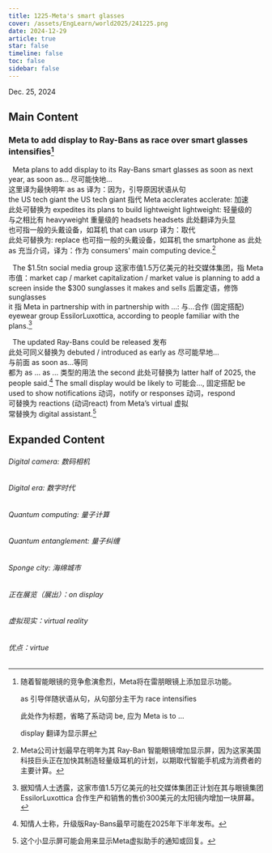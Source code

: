 ```yaml
---
title: 1225-Meta's smart glasses
cover: /assets/EngLearn/world2025/241225.png
date: 2024-12-29
article: true
star: false
timeline: false
toc: false
sidebar: false
---
```

Dec. 25, 2024
<!-- more -->

## Main Content

### Meta to add display to Ray-Bans as race over smart glasses intensifies[^title]


&nbsp; Meta plans to add display to its Ray-Bans smart glasses 
<span class="hover-note">
as soon as next year, 
<span class="hover-content"> 
as soon as... 尽可能快地... <br>
这里译为最快明年
</span> </span>
<span class="space"></span>
<span class="hover-note">
as 
<span class="hover-content"> 
as 译为：因为，引导原因状语从句 <br>
</span></span>
<span class="space"></span>
<span class="hover-note">
the US tech giant
<span class="hover-content"> 
the US tech giant 指代 Meta
</span></span>
<span class="space"></span>
<span class="hover-note">
 acclerates
 <span class="hover-content">
 acclerate: 加速<br>
 此处可替换为 expedites
 </span></span>
its plans to build 
<span class="hover-note">
lightweight 
<span class="hover-content"> 
lightweight: 轻量级的 <br>
与之相比有 heavyweight 重量级的
</span></span>
<span class="space"></span>
<span class="hover-note">
headsets
<span class="hover-content"> 
headsets 此处翻译为头显<br>
也可指一般的头戴设备，如耳机
</span></span>
 that can 
 <span class="hover-note">
 usurp 
 <span class="hover-content"> 
 译为：取代<br>
 此处可替换为: replace
也可指一般的头戴设备，如耳机
</span></span>
 the smartphone 
  <span class="hover-note">
 as
 <span class="hover-content"> 
 此处 as 充当介词，译为：作为
</span></span>
 consumers' main computing device.[^sentence1]


&nbsp;
<span class="hover-note">
The $1.5tn social media group
 <span class="hover-content"> 
 这家市值1.5万亿美元的社交媒体集团，指 Meta<br>
 市值：market cap / market capitalization / market value
</span></span>
 is planning to add a screen inside the $300 sunglasses 
<span class="hover-note">
 it makes and sells
 <span class="hover-content"> 
后置定语，修饰 sunglasses <br>
it 指 Meta
 </span></span>
 <span class="space"></span>
 <span class="hover-note">
in partnership with
<span class="hover-content"> 
in partnership with ...: 与...合作 (固定搭配)
</span></span>
eyewear group EssilorLuxottica, according to people familiar with the plans.[^sentence2]
 

&nbsp;
The updated Ray-Bans could be 
<span class="hover-note">
released
<span class="hover-content"> 
发布 <br>
此处可同义替换为 debuted / introduced
</span></span>
 <span class="space"></span>
<span class="hover-note">
as early as
<span class="hover-content"> 
尽可能早地... <br>
与前面 as soon as...等同 <br>
都为 as ... as ... 类型的用法
</span></span>
 the 
 <span class="hover-note">
 second
 <span class="hover-content"> 
 此处可替换为 latter
 </span></span>
  half of 2025, the people said.[^sentence3] The small display 
  <span class="hover-note">
  would be likely to
  <span class="hover-content"> 
  可能会..., 固定搭配
  </span></span>
be used to show 
<span class="hover-note">
   notifications 
 <span class="hover-content"> 
 动词，notify
 </span></span>
or 
<span class="hover-note">
 responses
 <span class="hover-content"> 
 动词，respond <br>
 可替换为 reactions (动词react)
 </span></span>
 from Meta’s 
 <span class="hover-note">
 virtual 
 <span class="hover-content"> 
 虚拟 <br> 常替换为 digital
 </span></span>
assistant.[^sentence4]





## Expanded Content

###### Digital camera: 数码相机

###### Digital era: 数字时代

###### Quantum computing: 量子计算

###### Quantum entanglement: 量子纠缠

###### Sponge city: 海绵城市

###### 正在展览（展出）：on display

###### 虚拟现实：virtual reality

###### 优点：virtue
 

[^title]: 随着智能眼镜的竞争愈演愈烈，Meta将在雷朋眼镜上添加显示功能。

    as 引导伴随状语从句，从句部分主干为 race intensifies

    此处作为标题，省略了系动词 be, 应为 Meta is to ...

    display 翻译为显示屏

[^sentence1]: Meta公司计划最早在明年为其 Ray-Ban 智能眼镜增加显示屏，因为这家美国科技巨头正在加快其制造轻量级耳机的计划，以期取代智能手机成为消费者的主要计算。

[^sentence2]: 据知情人士透露，这家市值1.5万亿美元的社交媒体集团正计划在其与眼镜集团 EssilorLuxottica 合作生产和销售的售价300美元的太阳镜内增加一块屏幕。


[^sentence3]: 知情人士称，升级版Ray-Bans最早可能在2025年下半年发布。

[^sentence4]: 这个小显示屏可能会用来显示Meta虚拟助手的通知或回复。